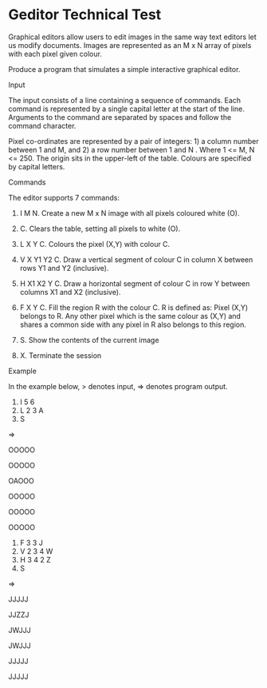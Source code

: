Geditor Technical Test
=======

Graphical editors allow users to edit images in the same way text editors let us
modify documents. Images are represented as an M x N array of pixels with each
pixel given colour.

Produce a program that simulates a simple interactive graphical editor.

Input

The input consists of a line containing a sequence of commands. Each command is
represented by a
single capital letter at the start of the line. Arguments to the command are
separated by spaces and follow
the command character.

Pixel co-ordinates are represented by a pair of integers: 1) a column number
between 1 and M, and 2) a row number between 1 and N . Where 1 <=  M, N <=  250.
The origin sits in the upper-left of the table. Colours are specified by capital
letters.

Commands

The editor supports 7 commands:

1.  I M N. Create a new M x N image with all pixels coloured white (O).

2.  C. Clears the table, setting all pixels to white (O).

3.  L X Y C. Colours the pixel (X,Y) with colour C.

4.  V X Y1 Y2 C. Draw a vertical segment of colour C in column X between rows Y1
    and Y2 (inclusive).

5.  H X1 X2 Y C. Draw a horizontal segment of colour C in row Y between columns
    X1 and X2 (inclusive).

6.  F X Y C. Fill the region R with the colour C. R is defined as: Pixel (X,Y)
    belongs to R. Any other pixel which is the same colour as (X,Y) and shares a
common side with any pixel in R also belongs to this region.

7.  S. Show the contents of the current image

8.  X. Terminate the session

Example

In the example below, > denotes input, =>  denotes program output.


1. I 5   6
2. L  2   3   A
3. S

=>

OOOOO

OOOOO

OAOOO

OOOOO

OOOOO

OOOOO


1. F  3   3   J
2. V  2   3   4   W
3. H  3   4   2   Z
4. S

=> 

JJJJJ

JJZZJ

JWJJJ

JWJJJ

JJJJJ

JJJJJ

